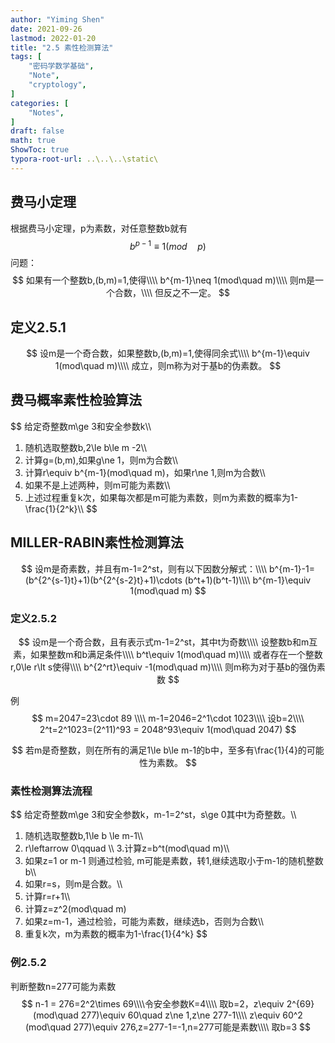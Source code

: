 ```yaml
---
author: "Yiming Shen"
date: 2021-09-26
lastmod: 2022-01-20
title: "2.5 素性检测算法"
tags: [
    "密码学数学基础",
    "Note",
    "cryptology",
]
categories: [
    "Notes",
]
draft: false
math: true
ShowToc: true
typora-root-url: ..\..\..\static\
---
```


## 费马小定理
根据费马小定理，p为素数，对任意整数b就有
$$
b^{p-1}\equiv 1(mod\quad p)
$$
问题：
$$
如果有一个整数b,(b,m)=1,使得\\\\
b^{m-1}\neq 1(mod\quad m)\\\\
则m是一个合数，\\\\
但反之不一定。
$$

## 定义2.5.1

$$
设m是一个奇合数，如果整数b,(b,m)=1,使得同余式\\\\
b^{m-1}\equiv 1(mod\quad m)\\\\
成立，则m称为对于基b的伪素数。
$$

## 费马概率素性检验算法

$$
给定奇整数m\ge 3和安全参数k\\\\
1. 随机选取整数b,2\le b\le m -2\\\\
2. 计算g=(b,m),如果g\ne 1，则m为合数\\\\
3. 计算r\equiv b^{m-1}(mod\quad m)，如果r\ne 1,则m为合数\\\\
4. 如果不是上述两种，则m可能为素数\\\\
5. 上述过程重复k次，如果每次都是m可能为素数，则m为素数的概率为1-\frac{1}{2^k}\\\\
$$

## MILLER-RABIN素性检测算法

$$
设m是奇素数，并且有m-1=2^st，则有以下因数分解式：\\\\
b^{m-1}-1=(b^{2^{s-1}t}+1)(b^{2^{s-2}t}+1)\cdots (b^t+1)(b^t-1)\\\\
b^{m-1}\equiv 1(mod\quad m)
$$

### 定义2.5.2

$$
设m是一个奇合数，且有表示式m-1=2^st，其中t为奇数\\\\
设整数b和m互素，如果整数m和b满足条件\\\\
b^t\equiv 1(mod\quad m)\\\\
或者存在一个整数r,0\le r\lt s使得\\\\
b^{2^rt}\equiv -1(mod\quad m)\\\\
则m称为对于基b的强伪素数
$$

例
$$
m=2047=23\cdot 89 \\\\
m-1=2046=2^1\cdot 1023\\\\
设b=2\\\\
2^t=2^1023=(2^11)^93 = 2048^93\equiv 1(mod\quad 2047)
$$

$$
若m是奇整数，则在所有的满足1\le b\le m-1的b中，至多有\frac{1}{4}的可能性为素数。
$$

### 素性检测算法流程

$$
给定奇整数m\ge 3和安全参数k，m-1=2^st，s\ge 0其中t为奇整数。\\\\
1. 随机选取整数b,1\le b \le m-1\\\\
2. r\leftarrow 0\qquad \\\\ 
3.计算z=b^t(mod\quad m)\\\\
4. 如果z=1 or m-1 则通过检验, m可能是素数，转1,继续选取小于m-1的随机整数b\\\\
5. 如果r=s，则m是合数。\\\\
6. 计算r=r+1\\\\
7. 计算z=z^2(mod\quad m)
8. 如果z=m-1，通过检验，可能为素数，继续选b，否则为合数\\\\
9. 重复k次，m为素数的概率为1-\frac{1}{4^k}
$$

### 例2.5.2

判断整数n=277可能为素数
$$
n-1 = 276=2^2\times 69\\\\令安全参数K=4\\\\
取b=2，z\equiv 2^{69}(mod\quad 277)\equiv 60\quad z\ne 1,z\ne 277-1\\\\
z\equiv 60^2 (mod\quad 277)\equiv 276,z=277-1=-1,n=277可能是素数\\\\
取b=3
$$
